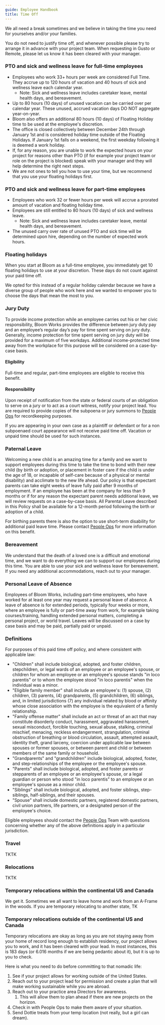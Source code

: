```yaml
---
guide: Employee Handbook
title: Time Off
---
```


We all need a break sometimes and we believe in taking the time you need for yourselves and/or your families.

You do not need to justify time off, and whenever possible please try to arrange it in advance with your project team. When requesting in Gusto or Remote, please let us know it has been cleared with your manager.

### PTO and sick and wellness leave for full-time employees

* Employees who work 33+ hours per week are considered Full Time. They accrue up to 120 hours of vacation and 40 hours of sick and wellness leave each calendar year.
    * Note: Sick and wellness leave includes caretaker leave, mental health days, and bereavement. 
* Up to 80 hours (10 days) of unused vacation can be carried over per calendar year. These unused, accrued vacation days DO NOT aggregate year-on-year.
* Bloom also offers an additional 80 hours (10 days) of Floating Holiday time to be used at the employee's discretion.
* The office is closed collectively between December 24th through January 1st and is considered holiday time outside of the Floating Holidays. If January 1st falls on a weekend, the first weekday following it is deemed a work holiday.
* If, for any reason, you are unable to work the expected hours on your project for reasons other than PTO (if for example your project team or role on the project is blocked) speak with your manager and they will help determine the right next steps.
* We are not ones to tell you how to use your time, but we recommend that you use your floating holidays first.

### PTO and sick and wellness leave for part-time employees

* Employees who work 32 or fewer hours per week will accrue a prorated amount of vacation and floating holiday time.
* Employees are still entitled to 80 hours (10 days) of sick and wellness leave.
    * Note: Sick and wellness leave includes caretaker leave, mental health days, and bereavement. 
* The unused carry over rate of unused PTO and sick time will be determined upon hire, depending on the number of expected work hours.

### Floating holidays

When you start at Bloom as a full-time employee, you immediately get 10 floating holidays to use at your discretion. These days do not count against your paid time off.

We opted for this instead of a regular holiday calendar because we have a diverse group of people who work here and we wanted to empower you to choose the days that mean the most to you.


### Jury Duty

To provide income protection while an employee carries out his or her civic responsibility, Bloom Works provides the difference between jury duty pay and an employee’s regular day’s pay for time spent serving on jury duty. Generally, income protection for time spent serving on jury duty will be provided for a maximum of five workdays. Additional income-protected time away from the workplace for this purpose will be considered on a case-by-case basis.

#### Eligibility

Full-time and regular, part-time employees are eligible to receive this benefit.


#### Responsibility

Upon receipt of notification from the state or federal courts of an obligation to serve on a jury or to act as a court witness, notify your project lead. You are required to provide copies of the subpoena or jury summons to [People Ops](mailto:blossom@bloomworks.digital) for recordkeeping purposes.

If you are appearing in your own case as a plaintiff or defendant or for a non subpoenaed court appearance will not receive paid time off. Vacation or unpaid time should be used for such instances.

### Paternal Leave

Welcoming a new child is an amazing time for a family and we want to support employees during this time to take the time to bond with their new child (by birth or adoption, or placement in foster care if the child is under the age of 18, or incapable of self-care because of a physical or mental disability) and acclimate to the new life ahead. Our policy is that expectant parents can take eight weeks of leave fully paid after 9 months of employment. If an employee has been at the company for less than 9 months or if for any reason the expectant parent needs additional leave, we will review requests on a case-by-case basis. All Parental Leave described in this Policy shall be available for a 12-month period following the birth or adoption of a child.

For birthing parents there is also the option to use short-term disability for additional paid leave time. Please contact [People Ops](mailto:blossom@bloomworks.digital) for more information on this benefit.

### Bereavement

We understand that the death of a loved one is a difficult and emotional time, and we want to do everything we can to support our employees during this time. You are able to use your sick and wellness leave for bereavement. If you need any additional accommodations, reach out to your manager.

### Personal Leave of Absence

Employees of Bloom Works, including part-time employees, who have worked for at least one year may request a personal leave of absence. A leave of absence is for extended periods, typically four weeks or more, where an employee is fully or part-time away from work, for example taking courses/training, handling extended personal matters, completing a personal project, or world travel. Leaves will be discussed on a case by case basis and may be paid, partially paid or unpaid.

### Definitions

For purposes of this paid time off policy, and where consistent with applicable law:

* "Children" shall include biological, adopted, and foster children, stepchildren, or legal wards of an employee or an employee's spouse, or children for whom an employee or an employee's spouse stands "in loco parentis" or to whom the employee stood "in loco parentis" when the individual was a minor.
* "Eligible family member" shall include an employee's: (1) spouse, (2) children, (3) parents, (4) grandparents, (5) grandchildren, (6) siblings, and, in limited jurisdictions (7) any individual related by blood or affinity whose close association with the employee is the equivalent of a family relationship.
* "Family offense matter" shall include an act or threat of an act that may constitute disorderly conduct, harassment, aggravated harassment, sexual misconduct, forcible touching, sexual abuse, stalking, criminal mischief, menacing, reckless endangerment, strangulation, criminal obstruction of breathing or blood circulation, assault, attempted assault, identity theft, grand larceny, coercion under applicable law between spouses or former spouses, or between parent and child or between members of the same family or household.
* "Grandparents" and "grandchildren" include biological, adopted, foster, and step-relationships of the employee or the employee's spouse.
* "Parents" shall include biological, adopted, and foster parents or stepparents of an employee or an employee's spouse, or a legal guardian or person who stood "in loco parentis" to an employee or an employee's spouse as a minor child.
* "Siblings" shall include biological, adopted, and foster siblings, step-siblings, half-siblings, and their spouses.
* "Spouse" shall include domestic partners, registered domestic partners, civil union partners, life partners, or a designated person of the employee's choice.

Eligible employees should contact the [People Ops](mailto:blossom@bloomworks.digital) Team with questions concerning whether any of the above definitions apply in a particular jurisdiction.

### Travel

TKTK


### Relocations

TKTK


### Temporary relocations within the continental US and Canada

We get it. Sometimes we all want to leave home and work from an A-Frame in the woods. If you are temporary relocating to another state, TK


### Temporary relocations outside of the continental US and Canada

Temporary relocations are okay as long as you are not staying away from your home of record long enough to establish residency, our project allows you to work, and it has been cleared with your lead. In most instances, this is 183 days (or 6.016 months if we are being pedantic about it), but it is up to you to check.

Here is what you need to do before committing to that nomadic life:

1. See if your project allows for working outside of the United States. 
2. Reach out to your project lead for permission and create  a plan that will make working sustainable while you are abroad.
3. Reach out to your practice area Directors for awareness.
    1. This will allow them to plan ahead if there are new projects on the horizon.
4. Check in with People Ops to make them aware of your situation.
5. Send Dottie treats from your temp location (not really, but a girl can dream).